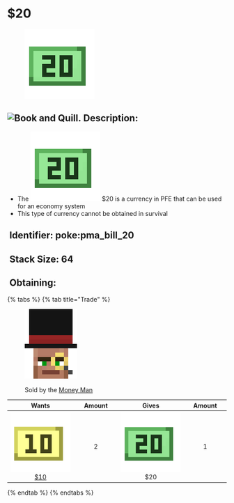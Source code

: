 # $20

<figure><img src="https://github.com/ItsMePok/PFE/blob/wikiAssets/wikiMain/pma_bill_20.png?raw=true" alt=""><figcaption></figcaption></figure>

## <img src="https://minecraft.wiki/images/Book_and_Quill_JE2_BE2.png?2128f" alt="Book and Quill." data-size="line"> Description: <a href="#description" id="description"></a>

* The <img src="https://github.com/ItsMePok/PFE/blob/wikiAssets/wikiMain/pma_bill_20.png?raw=true" alt="$20." data-size="line"> $20 is a currency in PFE that can be used for an economy system
* This type of currency cannot be obtained in survival

## <img src="https://minecraft.wiki/images/Name_Tag_JE2_BE2.png?cbdc1" alt="" data-size="line"> Identifier: **poke:**&#x70;ma\_bill\_20 <a href="#identifier" id="identifier"></a>

## <img src="https://minecraft.wiki/images/Light_Gray_Bundle_JE1_BE1.png?b552e" alt="" data-size="line"> Stack Size: 64 <a href="#stack-size" id="stack-size"></a>

## <img src="https://minecraft.wiki/images/thumb/Crafting_Table_JE4_BE3.png/150px-Crafting_Table_JE4_BE3.png?5767f" alt="" data-size="line"> Obtaining: <a href="#obtaining" id="obtaining"></a>

{% tabs %}
{% tab title="Trade" %}
<figure><img src="https://github.com/ItsMePok/PFE/blob/wikiAssets/entity_icon/money_man.png?raw=true" alt=""><figcaption><p>Sold by the <a href="../../../mobs/traders/money-man.md">Money Man</a></p></figcaption></figure>

<table data-full-width="false"><thead><tr><th align="center">Wants</th><th width="88" align="center">Amount</th><th align="center">Gives</th><th width="85" align="center">Amount</th></tr></thead><tbody><tr><td align="center"><img src="https://github.com/ItsMePok/PFE/blob/wikiAssets/wikiMain/pma_bill_10.png?raw=true" alt="$10." data-size="line"> <a href="usd10.md">$10</a></td><td align="center">2</td><td align="center"><img src="https://github.com/ItsMePok/PFE/blob/wikiAssets/wikiMain/pma_bill_20.png?raw=true" alt="$20." data-size="line"> $20</td><td align="center">1</td></tr></tbody></table>
{% endtab %}
{% endtabs %}
